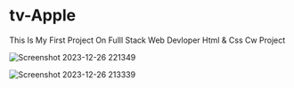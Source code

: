 # tv-Apple
This Is My First Project On Fulll Stack Web Devloper Html & Css Cw Project

![Screenshot 2023-12-26 221349](https://github.com/Rohitsingh13131313/tv-Apple/assets/153498704/6139becf-7210-4d39-84c1-bb45911c1bfe)

![Screenshot 2023-12-26 213339](https://github.com/Rohitsingh13131313/tv-Apple/assets/153498704/9e77dbfd-b4c0-4a94-b365-48b2361740bb)
